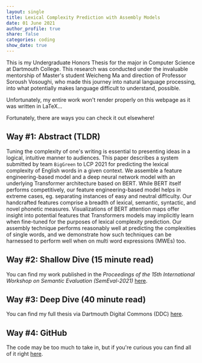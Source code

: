 ```yaml
---
layout: single
title: Lexical Complexity Prediction with Assembly Models
date: 01 June 2021
author_profile: true
share: false
categories: coding
show_date: true
---
```


This is my Undergraduate Honors Thesis for the major in Computer Science at Dartmouth College. This research was conducted under the invaluable mentorship of Master's student Weicheng Ma and direction of Professor Soroush Vosoughi, who made this journey into natural language processing, into what potentially makes language difficult to understand, possible.

Unfortunately, my entire work won't render properly on this webpage as it was written in LaTeX...

Fortunately, there are ways you can check it out elsewhere!

## Way #1: Abstract (TLDR)

Tuning the complexity of one's writing is essential to presenting ideas in a logical, intuitive manner to audiences. This paper describes a system submitted by team `BigGreen` to LCP 2021 for predicting the lexical complexity of English words in a given context. We assemble a feature engineering-based model and a deep neural network model with an underlying Transformer architecture based on BERT. While BERT itself performs competitively, our feature engineering-based model helps in extreme cases, eg. separating instances of easy and neutral difficulty. Our handcrafted features comprise a breadth of lexical, semantic, syntactic, and novel phonetic measures. Visualizations of BERT attention maps offer insight into potential features that Transformers models may implicitly learn when fine-tuned for the purposes of lexical complexity prediction. Our assembly technique performs reasonably well at predicting the complexities of single words, and we demonstrate how such techniques can be harnessed to perform well when on multi word expressions (MWEs) too.

## Way #2: Shallow Dive (15 minute read)

You can find my work published in the _Proceedings of the 15th International Workshop on Semantic Evaluation (SemEval-2021)_ [here](https://aclanthology.org/2021.semeval-1.86/).

## Way #3: Deep Dive (40 minute read)

You can find my full thesis via Dartmouth Digital Commons (DDC) [here](https://digitalcommons.dartmouth.edu/senior_theses/222/).

## Way #4: GitHub

The code may be too much to take in, but if you're curious you can find all of it right [here](https://github.com/Aadil101/BigGreen-at-LCP-2021.git).